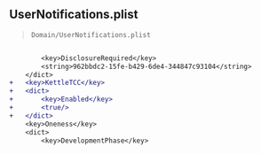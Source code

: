 ## UserNotifications.plist

> `Domain/UserNotifications.plist`

```diff

 		<key>DisclosureRequired</key>
 		<string>962bbdc2-15fe-b429-6de4-344847c93104</string>
 	</dict>
+	<key>KettleTCC</key>
+	<dict>
+		<key>Enabled</key>
+		<true/>
+	</dict>
 	<key>Oneness</key>
 	<dict>
 		<key>DevelopmentPhase</key>

```
